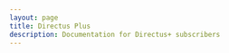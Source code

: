 ```yaml
---
layout: page
title: Directus Plus
description: Documentation for Directus+ subscribers
---
```


<script setup>
import { useRouter } from 'vitepress'
const router = useRouter()
router.go('/plus/introduction')
</script>
